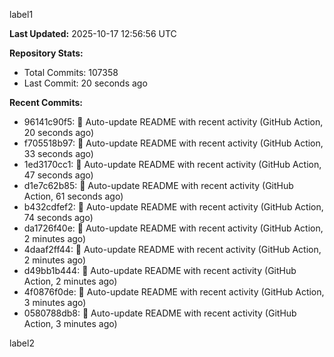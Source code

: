 
label1 
<!-- ACTIVITY_START -->
**Last Updated:** 2025-10-17 12:56:56 UTC

**Repository Stats:**
- Total Commits: 107358
- Last Commit: 20 seconds ago

**Recent Commits:**
- 96141c90f5: 🤖 Auto-update README with recent activity (GitHub Action, 20 seconds ago)
- f705518b97: 🤖 Auto-update README with recent activity (GitHub Action, 33 seconds ago)
- 1ed3170cc1: 🤖 Auto-update README with recent activity (GitHub Action, 47 seconds ago)
- d1e7c62b85: 🤖 Auto-update README with recent activity (GitHub Action, 61 seconds ago)
- b432cdfef2: 🤖 Auto-update README with recent activity (GitHub Action, 74 seconds ago)
- da1726f40e: 🤖 Auto-update README with recent activity (GitHub Action, 2 minutes ago)
- 4daaf2ff44: 🤖 Auto-update README with recent activity (GitHub Action, 2 minutes ago)
- d49bb1b444: 🤖 Auto-update README with recent activity (GitHub Action, 2 minutes ago)
- 4f0876f0de: 🤖 Auto-update README with recent activity (GitHub Action, 3 minutes ago)
- 0580788db8: 🤖 Auto-update README with recent activity (GitHub Action, 3 minutes ago)
<!-- ACTIVITY_END -->

label2
